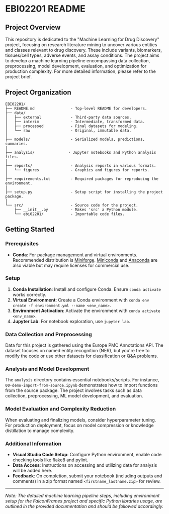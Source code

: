 # EBI02201 README

## Project Overview

This repository is dedicated to the "Machine Learning for Drug Discovery" project, focusing on research literature mining to uncover various entities and classes relevant to drug discovery. These include variants, biomarkers, tissues/cell types, adverse events, and assay conditions. The project aims to develop a machine learning pipeline encompassing data collection, preprocessing, model development, evaluation, and optimization for production complexity. For more detailed information, please refer to the project brief.

## Project Organization

```
EBI02201/
├── README.md                - Top-level README for developers.
├── data/
│   ├── external             - Third-party data sources.
│   ├── interim              - Intermediate, transformed data.
│   ├── processed            - Final datasets for modeling.
│   └── raw                  - Original, immutable data.
│
├── models/                  - Serialized models, predictions, summaries.
│
├── analysis/               - Jupyter notebooks and Python analysis files.
│
├── reports/                 - Analysis reports in various formats.
│   └── figures              - Graphics and figures for reports.
│
├── requirements.txt         - Required packages for reproducing the environment.
│
├── setup.py                 - Setup script for installing the project package.
│
└── src/                     - Source code for the project.
    ├── __init__.py          - Makes 'src' a Python module.
    └── ebi02201/            - Importable code files.
```

## Getting Started

### Prerequisites

- **Conda**: For package management and virtual environments. Recommended distribution is [Miniforge](https://github.com/conda-forge/miniforge). [Miniconda](https://conda.io/) and [Anaconda](https://www.anaconda.com/) are also viable but may require licenses for commercial use.

### Setup

1. **Conda Installation**: Install and configure Conda. Ensure `conda activate` works correctly.
2. **Virtual Environment**: Create a Conda environment with `conda env create -f environment.yml --name <env_name>`.
3. **Environment Activation**: Activate the environment with `conda activate <env_name>`.
4. **Jupyter Lab**: For notebook exploration, use `jupyter lab`.

### Data Collection and Preprocessing

Data for this project is gathered using the Europe PMC Annotations API. The dataset focuses on named entity recognition (NER), but you're free to modify the code or use other datasets for classification or Q&A problems.

### Analysis and Model Development

The `analysis` directory contains essential notebooks/scripts. For instance, `00-demo-import-from-source.ipynb` demonstrates how to import functions from the source package. The project involves tasks such as data collection, preprocessing, ML model development, and evaluation.

### Model Evaluation and Complexity Reduction

When evaluating and finalizing models, consider hyperparameter tuning. For production deployment, focus on model compression or knowledge distillation to manage complexity.

### Additional Information

- **Visual Studio Code Setup**: Configure Python environment, enable code checking tools like flake8 and pylint.
- **Data Access**: Instructions on accessing and utilizing data for analysis will be added here.
- **Feedback**: On completion, submit your notebook (including outputs and comments) in a zip format named `<firstname_lastname.zip>` for review.

[//]: # (Links)
[conda]: https://conda.io/
[miniforge]: https://github.com/conda-forge/miniforge
[anaconda-tos]: https://www.anaconda.com/terms-of-service

---

*Note: The detailed machine learning pipeline steps, including environment setup for the FalconFrames project and specific Python libraries usage, are outlined in the provided documentation and should be followed accordingly.*